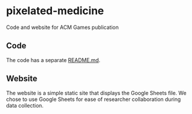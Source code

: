 # pixelated-medicine
Code and website for ACM Games publication

## Code
The code has a separate [README.md](./pixelated-medicine/README.md).

## Website
The website is a simple static site that displays the Google Sheets file. We chose to use Google Sheets for ease of researcher collaboration during data collection.
